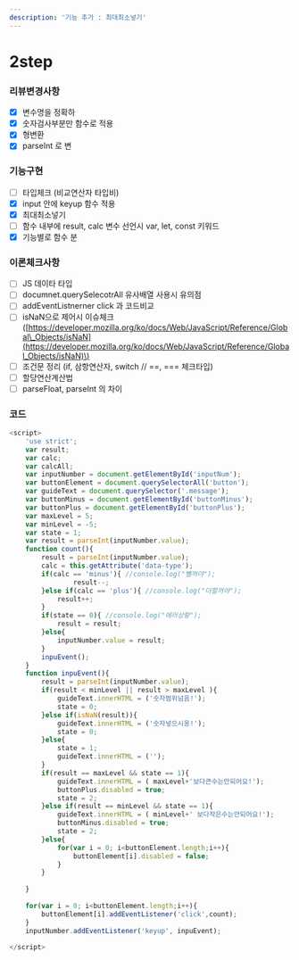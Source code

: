 ```yaml
---
description: '기능 추가 : 최대최소넣기'
---
```


# 2step

### 리뷰변경사항 

* [x] 변수명을 정확하
* [x] 숫자검사부분만 함수로 적용
* [x] 형변환
* [x] parseInt 로 변

### 기능구현 

* [ ] 타입체크 \(비교연산자 타입비\)
* [x] input 안에 keyup 함수 적용
* [x] 최대최소넣기 
* [ ] 함수 내부에 result, calc 변수 선언시 var, let, const 키워드
* [x] 기능별로 함수 분

### 이론체크사항

* [ ] JS 데이타 타입 
* [ ] documnet.querySelecotrAll 유사배열 사용시 유의점
* [ ] addEventListnerner click 과 코드비교
* [ ] isNaN으로 제어시 이슈체크\([https://developer.mozilla.org/ko/docs/Web/JavaScript/Reference/Global\_Objects/isNaN](https://developer.mozilla.org/ko/docs/Web/JavaScript/Reference/Global_Objects/isNaN)\)
* [ ] 조건문 정리 \(if, 삼항연산자, switch // ==, === 체크타입\) 
* [ ] 할당연산계산법 
* [ ] parseFloat, parseInt 의 차이

### 코드 

```javascript
<script>
    'use strict';
    var result; 
    var calc;
    var calcAll;
    var inputNumber = document.getElementById('inputNum');
    var buttonElement = document.querySelectorAll('button');
    var guideText = document.querySelector('.message');
    var buttonMinus = document.getElementById('buttonMinus');
    var buttonPlus = document.getElementById('buttonPlus');
    var maxLevel = 5;
    var minLevel = -5;
    var state = 1;
    var result = parseInt(inputNumber.value);
    function count(){    
        result = parseInt(inputNumber.value);          
        calc = this.getAttribute('data-type');
        if(calc == 'minus'){ //console.log("뺄꺼야");
                result--;
        }else if(calc == 'plus'){ //console.log("더할꺼야");
            result++;
        }            
        if(state == 0){ //console.log("에러상황");
            result = result;
        }else{                
            inputNumber.value = result;
        }             
        inpuEvent();          
    }  
    function inpuEvent(){
        result = parseInt(inputNumber.value);   
        if(result < minLevel || result > maxLevel ){ 
            guideText.innerHTML = ('숫자범위넘음!');
            state = 0;            
        }else if(isNaN(result)){
            guideText.innerHTML = ('숫자넣으시옹!'); 
            state = 0;
        }else{
            state = 1;
            guideText.innerHTML = ('');
        }            
        if(result == maxLevel && state == 1){
            guideText.innerHTML = ( maxLevel+'보다큰수는안되어요!');
            buttonPlus.disabled = true;
            state = 2;  
        }else if(result == minLevel && state == 1){  
            guideText.innerHTML = ( minLevel+' 보다작은수는안되어요!');
            buttonMinus.disabled = true;
            state = 2; 
        }else{
            for(var i = 0; i<buttonElement.length;i++){                
                buttonElement[i].disabled = false;            
            }
        }         
        
    }
    
    for(var i = 0; i<buttonElement.length;i++){
        buttonElement[i].addEventListener('click',count);            
    }
    inputNumber.addEventListener('keyup', inpuEvent);
    
</script>
```

